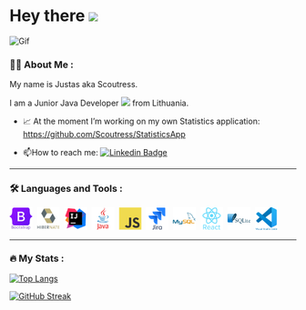 <h1>
  Hey there
  <img src="https://media.giphy.com/media/hvRJCLFzcasrR4ia7z/giphy.gif" width="30px"/>
</h1>

<div>
  <img src="https://media.giphy.com/media/v1.Y2lkPTc5MGI3NjExdG9paTdsNTc2b2g2ZDdqeWRjajl4YXBzZXF6OThkbmptZXF5dGpiZiZlcD12MV9pbnRlcm5hbF9naWZfYnlfaWQmY3Q9Zw/wwg1suUiTbCY8H8vIA/giphy-downsized-large.gif" title="Gif" alt="Gif" width="250" height="250"/>&nbsp;
</div>

### :woman_technologist: About Me :
My name is Justas aka Scoutress.

I am a Junior Java Developer <img src="https://media.giphy.com/media/WUlplcMpOCEmTGBtBW/giphy.gif" width="30"> from Lithuania.
- :chart_with_upwards_trend: At the moment I’m working on my own Statistics application:
https://github.com/Scoutress/StatisticsApp

- :mailbox:How to reach me: [![Linkedin Badge](https://img.shields.io/badge/-Scoutress-blue?style=flat&logo=Linkedin&logoColor=white)](https://www.linkedin.com/in/justaslek/)

---

### :hammer_and_wrench: Languages and Tools :
<div>
  <img src="https://github.com/devicons/devicon/blob/master/icons/bootstrap/bootstrap-original-wordmark.svg" title="Bootstrap" alt="Bootstrap" width="40" height="40"/>&nbsp;
  <img src="https://github.com/devicons/devicon/blob/master/icons/hibernate/hibernate-original-wordmark.svg" title="Hibernate" alt="Hibernate" width="40" height="40"/>&nbsp;
  <img src="https://github.com/devicons/devicon/blob/master/icons/intellij/intellij-original.svg" title="Intellij" alt="Intellij" width="40" height="40"/>&nbsp;
  <img src="https://github.com/devicons/devicon/blob/master/icons/java/java-original-wordmark.svg" title="Java" alt="Java" width="40" height="40"/>&nbsp;
  <img src="https://github.com/devicons/devicon/blob/master/icons/javascript/javascript-original.svg" title="JavaScript" alt="JavaScript" width="40" height="40"/>&nbsp;
  <img src="https://github.com/devicons/devicon/blob/master/icons/jira/jira-original-wordmark.svg" title="Jira" alt="Jira" width="40" height="40"/>&nbsp;
  <img src="https://github.com/devicons/devicon/blob/master/icons/mysql/mysql-original-wordmark.svg" title="MySQL" alt="MySQL" width="40" height="40"/>&nbsp;
  <img src="https://github.com/devicons/devicon/blob/master/icons/react/react-original-wordmark.svg" title="React" alt="React" width="40" height="40"/>&nbsp;
  <img src="https://github.com/devicons/devicon/blob/master/icons/sqlite/sqlite-original-wordmark.svg" title="SQLite" alt="SQLite" width="40" height="40"/>&nbsp;
  <img src="https://github.com/devicons/devicon/blob/master/icons/vscode/vscode-original-wordmark.svg" title="VSCode" alt="VSCode" width="40" height="40"/>&nbsp;
</div>

---

### :fire: My Stats :
[![Top Langs](https://github-readme-stats.vercel.app/api/top-langs/?username=Scoutress&theme=dark&hide_border=true)](https://github.com/anuraghazra/github-readme-stats)

[![GitHub Streak](https://github-readme-streak-stats.herokuapp.com?user=Scoutress&theme=dark&hide_border=true&date_format=%5BY%20%5DM%20j)](https://git.io/streak-stats)
